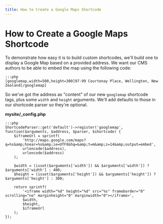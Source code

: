 ```yaml
---
title: How to Create a Google Maps Shortcode
---
```

# How to Create a Google Maps Shortcode

To demonstrate how easy it is to build custom shortcodes, we'll build one to display a Google Map based on a provided 
address. We want our CMS authors to be able to embed the map using the following code:
	
	:::php
	[googlemap,width=500,height=300]97-99 Courtenay Place, Wellington, New Zealand[/googlemap]

So we've got the address as "content" of our new `googlemap` shortcode tags, plus some `width` and `height` arguments. 
We'll add defaults to those in our shortcode parser so they're optional.

**mysite/_config.php**

	:::php
	ShortcodeParser::get('default')->register('googlemap', function($arguments, $address, $parser, $shortcode) {
		$iframeUrl = sprintf(
			'http://maps.google.com/maps?q=%s&amp;hnear=%s&amp;ie=UTF8&hq=&amp;t=m&amp;z=14&amp;output=embed',
			urlencode($address),
			urlencode($address)
		);

		$width = (isset($arguments['width']) && $arguments['width']) ? $arguments['width'] : 400;
		$height = (isset($arguments['height']) && $arguments['height']) ? $arguments['height'] : 300;

		return sprintf(
			'<iframe width="%d" height="%d" src="%s" frameborder="0" scrolling="no" marginheight="0" marginwidth="0"></iframe>',
			$width,
			$height,
			$iframeUrl
		);
	});